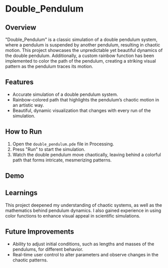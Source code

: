 # Double_Pendulum

## Overview
"Double_Pendulum" is a classic simulation of a double pendulum system, where a pendulum is suspended by another pendulum, resulting in chaotic motion. This project showcases the unpredictable yet beautiful dynamics of the double pendulum. Additionally, a custom rainbow function has been implemented to color the path of the pendulum, creating a striking visual pattern as the pendulum traces its motion.

## Features
- Accurate simulation of a double pendulum system.
- Rainbow-colored path that highlights the pendulum’s chaotic motion in an artistic way.
- Beautiful, dynamic visualization that changes with every run of the simulation.
  
## How to Run
1. Open the `double_pendulum.pde` file in Processing.
2. Press "Run" to start the simulation.
3. Watch the double pendulum move chaotically, leaving behind a colorful path that forms intricate, mesmerizing patterns.

## Demo


## Learnings
This project deepened my understanding of chaotic systems, as well as the mathematics behind pendulum dynamics. I also gained experience in using color functions to enhance visual appeal in scientific simulations.

## Future Improvements
- Ability to adjust initial conditions, such as lengths and masses of the pendulums, for different behavior.
- Real-time user control to alter parameters and observe changes in the chaotic patterns.
